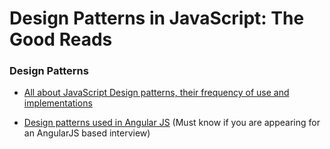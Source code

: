 # Design Patterns in JavaScript: The Good Reads

### Design Patterns

* [All about JavaScript Design patterns, their frequency of use and implementations](http://www.dofactory.com/javascript/design-patterns)

* [Design patterns used in Angular JS](https://scotch.io/bar-talk/4-javascript-design-patterns-you-should-know) (Must know if you are appearing for an AngularJS based interview)
